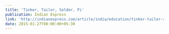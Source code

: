 ```yaml
---
title: 'Tinker, Tailor, Solder, Pi'
publication: Indian Express
link: 'http://indianexpress.com/article/india/education/tinker-tailor-solder-pi-2/'
date: 2015-01-27T00:00:00+05:30
---
```


